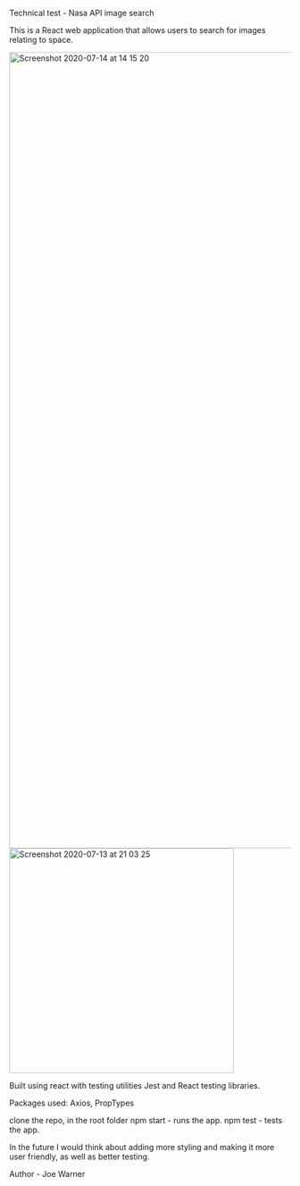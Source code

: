 Technical test - Nasa API image search

This is a React web application that allows users to search for images relating to space.

<img width="1424" alt="Screenshot 2020-07-14 at 14 15 20" src="https://user-images.githubusercontent.com/60629126/87430419-1ccf1880-c5dd-11ea-9765-52dc8a7e2a90.png">

<img width="402" alt="Screenshot 2020-07-13 at 21 03 25" src="https://user-images.githubusercontent.com/60629126/87430455-25275380-c5dd-11ea-8f39-bf7a70f9685e.png">

Built using react with testing utilities Jest and React testing libraries.

Packages used: Axios, PropTypes

clone the repo, 
in the root folder
npm start - runs the app.
npm test - tests the app.

In the future I would think about adding more styling and making it more user friendly, as well as better testing. 

Author - Joe Warner




